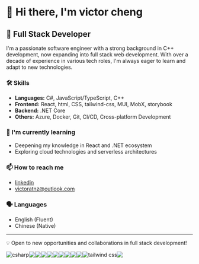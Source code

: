 # 👋 Hi there, I'm victor cheng

## 🚀 Full Stack Developer

I'm a passionate software engineer with a strong background in C++ development, now expanding into full stack web development. With over a decade of experience in various tech roles, I'm always eager to learn and adapt to new technologies.

### 🛠️ Skills
- **Languages:** C#, JavaScript/TypeScript, C++
- **Frontend:** React, html, CSS, tailwind-css, MUI, MobX, storybook
- **Backend:** .NET Core
- **Others:** Azure, Docker, Git, CI/CD, Cross-platform Development

### 🌱 I'm currently learning
- Deepening my knowledge in React and .NET ecosystem
- Exploring cloud technologies and serverless architectures

### 📫 How to reach me
- <a href="https://www.linkedin.com/in/victor-cheng-7a1649314/">linkedin</a>
- victoratnz@outlook.com

### 🗣️ Languages
- English (Fluent)
- Chinese (Native)

---

💡 Open to new opportunities and collaborations in full stack development!


<!-- <img width="800" src="https://github-readme-activity-graph.vercel.app/graph?username=victorbqcheng&theme=github-compact&hide_border=true&area=true" /> -->

<!-- tech stack -->
<div style="display: flex">
<img align="center" style="display:inline" src="https://skillicons.dev/icons?i=cs&theme=light" title="csharp"/>
<img align="center" style="display:inline" src="https://skillicons.dev/icons?i=dotnet&theme=light" />
<img align="center" style="display:inline" src="https://skillicons.dev/icons?i=react&theme=light" />
<img align="center" src="https://skillicons.dev/icons?i=html&theme=light" />
<img align="center" src="https://skillicons.dev/icons?i=css&theme=light" />
<img align="center" src="https://skillicons.dev/icons?i=ts&theme=light" />
<img align="center" src="https://skillicons.dev/icons?i=js&theme=light" />
<img align="center" src="https://skillicons.dev/icons?i=azure&theme=light" />
<img align="center" src="https://skillicons.dev/icons?i=cpp&theme=light" />
<img align="center" src="https://skillicons.dev/icons?i=docker&theme=light" />
<img align="center" src="https://skillicons.dev/icons?i=tailwind&theme=light" title="tailwind css"/>
<img align="center" src="https://skillicons.dev/icons?i=git&theme=light" />
</div>
